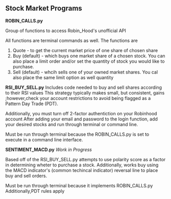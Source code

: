 ## Stock Market Programs

**ROBIN_CALLS.py**

Group of functions to access Robin_Hood's unofficial API 

All functions are terminal commands as well. The functions are 

1. Quote - to get the current market price of one share of chosen share
2. Buy (default) - which buys one market share of a chosen stock.
You can also place a limit order and/or set the quantity of stock you would like to purchase. 
3. Sell (default) - whcih sells one of your owned market shares.
You cal also place the same limit option as well quantity

**RSI_BUY_SELL.py**
Includes code needed to buy and sell shares according to their RSI values 
This strategy typically makes small, but consistent, gains ;however,check your account restrictions to avoid being flagged as a Pattern Day Trade (PDT). 

Additionally, you must turn off 2-factor authentiction on your Robinhood account 
After adding your email and password to the login function, add your desired stocks and run through terminal or command line. 

Must be run through terminal because the ROBIN_CALLS.py is set to execute in a command line interface.

**SENTIMENT_MACD.py**
*Work in Progress*

Based off of the RSI_BUY_SELL.py attempts to use polarity score as a factor in determining wheter to purchase a stock. Additionally, works buy using the 
MACD indicator's (common techincal indicator) reversal line to place buy and sell orders. 

Must be run through terminal because it implements ROBIN_CALLS.py
Additionally,PDT rules apply
